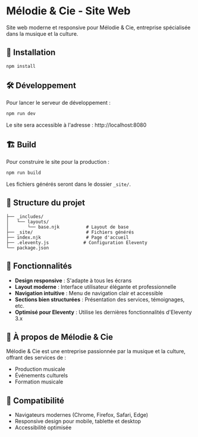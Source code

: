 # Mélodie & Cie - Site Web

Site web moderne et responsive pour Mélodie & Cie, entreprise spécialisée dans la musique et la culture.

## 🚀 Installation

```bash
npm install
```

## 🛠️ Développement

Pour lancer le serveur de développement :

```bash
npm run dev
```

Le site sera accessible à l'adresse : http://localhost:8080

## 🏗️ Build

Pour construire le site pour la production :

```bash
npm run build
```

Les fichiers générés seront dans le dossier `_site/`.

## 📁 Structure du projet

```
├── _includes/
│   └── layouts/
│       └── base.njk          # Layout de base
├── _site/                    # Fichiers générés
├── index.njk                 # Page d'accueil
├── .eleventy.js             # Configuration Eleventy
└── package.json
```

## 🎨 Fonctionnalités

- **Design responsive** : S'adapte à tous les écrans
- **Layout moderne** : Interface utilisateur élégante et professionnelle
- **Navigation intuitive** : Menu de navigation clair et accessible
- **Sections bien structurées** : Présentation des services, témoignages, etc.
- **Optimisé pour Eleventy** : Utilise les dernières fonctionnalités d'Eleventy 3.x

## 🎵 À propos de Mélodie & Cie

Mélodie & Cie est une entreprise passionnée par la musique et la culture, offrant des services de :
- Production musicale
- Événements culturels
- Formation musicale

## 📱 Compatibilité

- Navigateurs modernes (Chrome, Firefox, Safari, Edge)
- Responsive design pour mobile, tablette et desktop
- Accessibilité optimisée